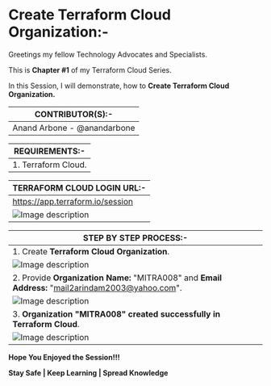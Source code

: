 # Create Terraform Cloud Organization:-

Greetings my fellow Technology Advocates and Specialists.

This is __Chapter #1__ of my Terraform Cloud Series.

In this Session, I will demonstrate, how to __Create Terraform Cloud Organization.__

| __CONTRIBUTOR(S):-__ |
| --------- |
| Anand Arbone - @anandarbone |

| __REQUIREMENTS:-__ |
| --------- |
| 1. Terraform Cloud. |

| __TERRAFORM CLOUD LOGIN URL:-__ |
| --------- |
| https://app.terraform.io/session |
| ![Image description](https://dev-to-uploads.s3.amazonaws.com/uploads/articles/oj01u30i9zmsjkzvt8b3.jpg) |

| __STEP BY STEP PROCESS:-__ |
| --------- |
| 1. Create __Terraform Cloud Organization__. |
| ![Image description](https://dev-to-uploads.s3.amazonaws.com/uploads/articles/pxpgsp33zgwkg1z0kclr.jpg) |
| 2. Provide __Organization Name:__ "MITRA008" and __Email Address:__ "mail2arindam2003@yahoo.com". |
| ![Image description](https://dev-to-uploads.s3.amazonaws.com/uploads/articles/vzqvv8hla6x18qtm9vsy.jpg) |
| 3. __Organization "MITRA008" created successfully in Terraform Cloud__. |
| ![Image description](https://dev-to-uploads.s3.amazonaws.com/uploads/articles/bob4h2lpe69h7crh7jtk.jpg) |

__Hope You Enjoyed the Session!!!__

__Stay Safe | Keep Learning | Spread Knowledge__


